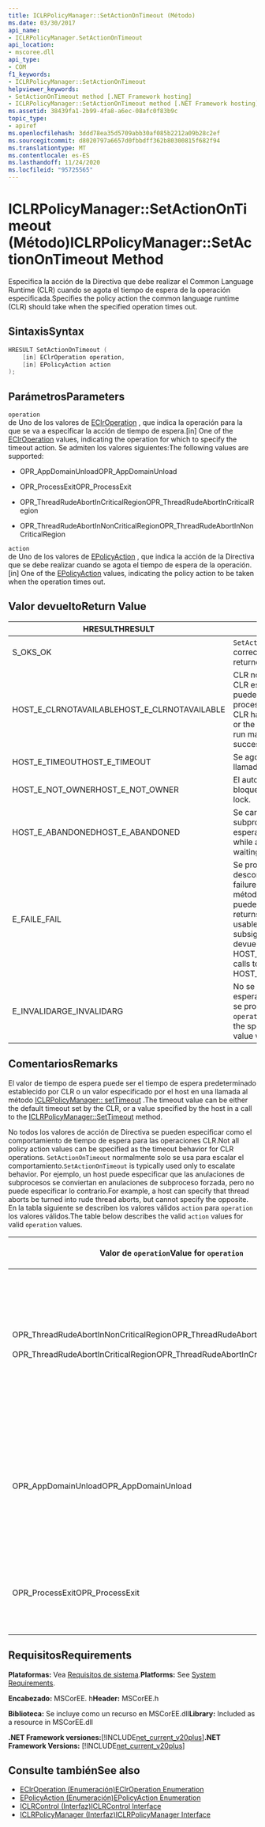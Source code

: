 ```yaml
---
title: ICLRPolicyManager::SetActionOnTimeout (Método)
ms.date: 03/30/2017
api_name:
- ICLRPolicyManager.SetActionOnTimeout
api_location:
- mscoree.dll
api_type:
- COM
f1_keywords:
- ICLRPolicyManager::SetActionOnTimeout
helpviewer_keywords:
- SetActionOnTimeout method [.NET Framework hosting]
- ICLRPolicyManager::SetActionOnTimeout method [.NET Framework hosting]
ms.assetid: 38439fa1-2b99-4fa8-a6ec-08afc0f83b9c
topic_type:
- apiref
ms.openlocfilehash: 3ddd78ea35d5709abb30af085b2212a09b28c2ef
ms.sourcegitcommit: d8020797a6657d0fbbdff362b80300815f682f94
ms.translationtype: MT
ms.contentlocale: es-ES
ms.lasthandoff: 11/24/2020
ms.locfileid: "95725565"
---
```

# <a name="iclrpolicymanagersetactionontimeout-method"></a><span data-ttu-id="024f6-102">ICLRPolicyManager::SetActionOnTimeout (Método)</span><span class="sxs-lookup"><span data-stu-id="024f6-102">ICLRPolicyManager::SetActionOnTimeout Method</span></span>

<span data-ttu-id="024f6-103">Especifica la acción de la Directiva que debe realizar el Common Language Runtime (CLR) cuando se agota el tiempo de espera de la operación especificada.</span><span class="sxs-lookup"><span data-stu-id="024f6-103">Specifies the policy action the common language runtime (CLR) should take when the specified operation times out.</span></span>  
  
## <a name="syntax"></a><span data-ttu-id="024f6-104">Sintaxis</span><span class="sxs-lookup"><span data-stu-id="024f6-104">Syntax</span></span>  
  
```cpp  
HRESULT SetActionOnTimeout (  
    [in] EClrOperation operation,  
    [in] EPolicyAction action  
);  
```  
  
## <a name="parameters"></a><span data-ttu-id="024f6-105">Parámetros</span><span class="sxs-lookup"><span data-stu-id="024f6-105">Parameters</span></span>  

 `operation`  
 <span data-ttu-id="024f6-106">de Uno de los valores de [EClrOperation](eclroperation-enumeration.md) , que indica la operación para la que se va a especificar la acción de tiempo de espera.</span><span class="sxs-lookup"><span data-stu-id="024f6-106">[in] One of the [EClrOperation](eclroperation-enumeration.md) values, indicating the operation for which to specify the timeout action.</span></span> <span data-ttu-id="024f6-107">Se admiten los valores siguientes:</span><span class="sxs-lookup"><span data-stu-id="024f6-107">The following values are supported:</span></span>  
  
- <span data-ttu-id="024f6-108">OPR_AppDomainUnload</span><span class="sxs-lookup"><span data-stu-id="024f6-108">OPR_AppDomainUnload</span></span>  
  
- <span data-ttu-id="024f6-109">OPR_ProcessExit</span><span class="sxs-lookup"><span data-stu-id="024f6-109">OPR_ProcessExit</span></span>  
  
- <span data-ttu-id="024f6-110">OPR_ThreadRudeAbortInCriticalRegion</span><span class="sxs-lookup"><span data-stu-id="024f6-110">OPR_ThreadRudeAbortInCriticalRegion</span></span>  
  
- <span data-ttu-id="024f6-111">OPR_ThreadRudeAbortInNonCriticalRegion</span><span class="sxs-lookup"><span data-stu-id="024f6-111">OPR_ThreadRudeAbortInNonCriticalRegion</span></span>  
  
 `action`  
 <span data-ttu-id="024f6-112">de Uno de los valores de [EPolicyAction](epolicyaction-enumeration.md) , que indica la acción de la Directiva que se debe realizar cuando se agota el tiempo de espera de la operación.</span><span class="sxs-lookup"><span data-stu-id="024f6-112">[in] One of the [EPolicyAction](epolicyaction-enumeration.md) values, indicating the policy action to be taken when the operation times out.</span></span>  
  
## <a name="return-value"></a><span data-ttu-id="024f6-113">Valor devuelto</span><span class="sxs-lookup"><span data-stu-id="024f6-113">Return Value</span></span>  
  
|<span data-ttu-id="024f6-114">HRESULT</span><span class="sxs-lookup"><span data-stu-id="024f6-114">HRESULT</span></span>|<span data-ttu-id="024f6-115">Descripción</span><span class="sxs-lookup"><span data-stu-id="024f6-115">Description</span></span>|  
|-------------|-----------------|  
|<span data-ttu-id="024f6-116">S_OK</span><span class="sxs-lookup"><span data-stu-id="024f6-116">S_OK</span></span>|<span data-ttu-id="024f6-117">`SetActionOnTimeout` se devolvió correctamente.</span><span class="sxs-lookup"><span data-stu-id="024f6-117">`SetActionOnTimeout` returned successfully.</span></span>|  
|<span data-ttu-id="024f6-118">HOST_E_CLRNOTAVAILABLE</span><span class="sxs-lookup"><span data-stu-id="024f6-118">HOST_E_CLRNOTAVAILABLE</span></span>|<span data-ttu-id="024f6-119">CLR no se ha cargado en un proceso o CLR está en un estado en el que no puede ejecutar código administrado ni procesar la llamada correctamente.</span><span class="sxs-lookup"><span data-stu-id="024f6-119">The CLR has not been loaded into a process, or the CLR is in a state in which it cannot run managed code or process the call successfully.</span></span>|  
|<span data-ttu-id="024f6-120">HOST_E_TIMEOUT</span><span class="sxs-lookup"><span data-stu-id="024f6-120">HOST_E_TIMEOUT</span></span>|<span data-ttu-id="024f6-121">Se agotó el tiempo de espera de la llamada.</span><span class="sxs-lookup"><span data-stu-id="024f6-121">The call timed out.</span></span>|  
|<span data-ttu-id="024f6-122">HOST_E_NOT_OWNER</span><span class="sxs-lookup"><span data-stu-id="024f6-122">HOST_E_NOT_OWNER</span></span>|<span data-ttu-id="024f6-123">El autor de la llamada no posee el bloqueo.</span><span class="sxs-lookup"><span data-stu-id="024f6-123">The caller does not own the lock.</span></span>|  
|<span data-ttu-id="024f6-124">HOST_E_ABANDONED</span><span class="sxs-lookup"><span data-stu-id="024f6-124">HOST_E_ABANDONED</span></span>|<span data-ttu-id="024f6-125">Se canceló un evento mientras un subproceso o fibra bloqueados estaba esperando en él.</span><span class="sxs-lookup"><span data-stu-id="024f6-125">An event was canceled while a blocked thread or fiber was waiting on it.</span></span>|  
|<span data-ttu-id="024f6-126">E_FAIL</span><span class="sxs-lookup"><span data-stu-id="024f6-126">E_FAIL</span></span>|<span data-ttu-id="024f6-127">Se produjo un error grave desconocido.</span><span class="sxs-lookup"><span data-stu-id="024f6-127">An unknown catastrophic failure occurred.</span></span> <span data-ttu-id="024f6-128">Después de que un método devuelve E_FAIL, CLR ya no se puede usar en el proceso.</span><span class="sxs-lookup"><span data-stu-id="024f6-128">After a method returns E_FAIL, the CLR is no longer usable within the process.</span></span> <span data-ttu-id="024f6-129">Las llamadas subsiguientes a métodos de hospedaje devuelven HOST_E_CLRNOTAVAILABLE.</span><span class="sxs-lookup"><span data-stu-id="024f6-129">Subsequent calls to hosting methods return HOST_E_CLRNOTAVAILABLE.</span></span>|  
|<span data-ttu-id="024f6-130">E_INVALIDARG</span><span class="sxs-lookup"><span data-stu-id="024f6-130">E_INVALIDARG</span></span>|<span data-ttu-id="024f6-131">No se puede establecer un tiempo de espera para el especificado `operation` o se proporcionó un valor no válido para `operation` .</span><span class="sxs-lookup"><span data-stu-id="024f6-131">A timeout cannot be set for the specified `operation`, or an invalid value was supplied for `operation`.</span></span>|  
  
## <a name="remarks"></a><span data-ttu-id="024f6-132">Comentarios</span><span class="sxs-lookup"><span data-stu-id="024f6-132">Remarks</span></span>  

 <span data-ttu-id="024f6-133">El valor de tiempo de espera puede ser el tiempo de espera predeterminado establecido por CLR o un valor especificado por el host en una llamada al método [ICLRPolicyManager:: setTimeout](iclrpolicymanager-settimeout-method.md) .</span><span class="sxs-lookup"><span data-stu-id="024f6-133">The timeout value can be either the default timeout set by the CLR, or a value specified by the host in a call to the [ICLRPolicyManager::SetTimeout](iclrpolicymanager-settimeout-method.md) method.</span></span>  
  
 <span data-ttu-id="024f6-134">No todos los valores de acción de Directiva se pueden especificar como el comportamiento de tiempo de espera para las operaciones CLR.</span><span class="sxs-lookup"><span data-stu-id="024f6-134">Not all policy action values can be specified as the timeout behavior for CLR operations.</span></span> <span data-ttu-id="024f6-135">`SetActionOnTimeout` normalmente solo se usa para escalar el comportamiento.</span><span class="sxs-lookup"><span data-stu-id="024f6-135">`SetActionOnTimeout` is typically used only to escalate behavior.</span></span> <span data-ttu-id="024f6-136">Por ejemplo, un host puede especificar que las anulaciones de subprocesos se conviertan en anulaciones de subproceso forzada, pero no puede especificar lo contrario.</span><span class="sxs-lookup"><span data-stu-id="024f6-136">For example, a host can specify that thread aborts be turned into rude thread aborts, but cannot specify the opposite.</span></span> <span data-ttu-id="024f6-137">En la tabla siguiente se describen los valores válidos `action` para `operation` los valores válidos.</span><span class="sxs-lookup"><span data-stu-id="024f6-137">The table below describes the valid `action` values for valid `operation` values.</span></span>  
  
|<span data-ttu-id="024f6-138">Valor de `operation`</span><span class="sxs-lookup"><span data-stu-id="024f6-138">Value for `operation`</span></span>|<span data-ttu-id="024f6-139">Valores válidos para `action`</span><span class="sxs-lookup"><span data-stu-id="024f6-139">Valid values for `action`</span></span>|  
|---------------------------|-------------------------------|  
|<span data-ttu-id="024f6-140">OPR_ThreadRudeAbortInNonCriticalRegion</span><span class="sxs-lookup"><span data-stu-id="024f6-140">OPR_ThreadRudeAbortInNonCriticalRegion</span></span><br /><br /> <span data-ttu-id="024f6-141">OPR_ThreadRudeAbortInCriticalRegion</span><span class="sxs-lookup"><span data-stu-id="024f6-141">OPR_ThreadRudeAbortInCriticalRegion</span></span>|<span data-ttu-id="024f6-142">- eRudeAbortThread</span><span class="sxs-lookup"><span data-stu-id="024f6-142">-   eRudeAbortThread</span></span><br /><span data-ttu-id="024f6-143">- eUnloadAppDomain</span><span class="sxs-lookup"><span data-stu-id="024f6-143">-   eUnloadAppDomain</span></span><br /><span data-ttu-id="024f6-144">- eRudeUnloadAppDomain</span><span class="sxs-lookup"><span data-stu-id="024f6-144">-   eRudeUnloadAppDomain</span></span><br /><span data-ttu-id="024f6-145">- eExitProcess</span><span class="sxs-lookup"><span data-stu-id="024f6-145">-   eExitProcess</span></span><br /><span data-ttu-id="024f6-146">- eFastExitProcess</span><span class="sxs-lookup"><span data-stu-id="024f6-146">-   eFastExitProcess</span></span><br /><span data-ttu-id="024f6-147">- eRudeExitProcess</span><span class="sxs-lookup"><span data-stu-id="024f6-147">-   eRudeExitProcess</span></span><br /><span data-ttu-id="024f6-148">- eDisableRuntime</span><span class="sxs-lookup"><span data-stu-id="024f6-148">-   eDisableRuntime</span></span>|  
|<span data-ttu-id="024f6-149">OPR_AppDomainUnload</span><span class="sxs-lookup"><span data-stu-id="024f6-149">OPR_AppDomainUnload</span></span>|<span data-ttu-id="024f6-150">- eUnloadAppDomain</span><span class="sxs-lookup"><span data-stu-id="024f6-150">-   eUnloadAppDomain</span></span><br /><span data-ttu-id="024f6-151">- eRudeUnloadAppDomain</span><span class="sxs-lookup"><span data-stu-id="024f6-151">-   eRudeUnloadAppDomain</span></span><br /><span data-ttu-id="024f6-152">- eExitProcess</span><span class="sxs-lookup"><span data-stu-id="024f6-152">-   eExitProcess</span></span><br /><span data-ttu-id="024f6-153">- eFastExitProcess</span><span class="sxs-lookup"><span data-stu-id="024f6-153">-   eFastExitProcess</span></span><br /><span data-ttu-id="024f6-154">- eRudeExitProcess</span><span class="sxs-lookup"><span data-stu-id="024f6-154">-   eRudeExitProcess</span></span><br /><span data-ttu-id="024f6-155">- eDisableRuntime</span><span class="sxs-lookup"><span data-stu-id="024f6-155">-   eDisableRuntime</span></span>|  
|<span data-ttu-id="024f6-156">OPR_ProcessExit</span><span class="sxs-lookup"><span data-stu-id="024f6-156">OPR_ProcessExit</span></span>|<span data-ttu-id="024f6-157">- eExitProcess</span><span class="sxs-lookup"><span data-stu-id="024f6-157">-   eExitProcess</span></span><br /><span data-ttu-id="024f6-158">- eFastExitProcess</span><span class="sxs-lookup"><span data-stu-id="024f6-158">-   eFastExitProcess</span></span><br /><span data-ttu-id="024f6-159">- eRudeExitProcess</span><span class="sxs-lookup"><span data-stu-id="024f6-159">-   eRudeExitProcess</span></span><br /><span data-ttu-id="024f6-160">- eDisableRuntime</span><span class="sxs-lookup"><span data-stu-id="024f6-160">-   eDisableRuntime</span></span>|  
  
## <a name="requirements"></a><span data-ttu-id="024f6-161">Requisitos</span><span class="sxs-lookup"><span data-stu-id="024f6-161">Requirements</span></span>  

 <span data-ttu-id="024f6-162">**Plataformas:** Vea [Requisitos de sistema](../../get-started/system-requirements.md).</span><span class="sxs-lookup"><span data-stu-id="024f6-162">**Platforms:** See [System Requirements](../../get-started/system-requirements.md).</span></span>  
  
 <span data-ttu-id="024f6-163">**Encabezado:** MSCorEE. h</span><span class="sxs-lookup"><span data-stu-id="024f6-163">**Header:** MSCorEE.h</span></span>  
  
 <span data-ttu-id="024f6-164">**Biblioteca:** Se incluye como un recurso en MSCorEE.dll</span><span class="sxs-lookup"><span data-stu-id="024f6-164">**Library:** Included as a resource in MSCorEE.dll</span></span>  
  
 <span data-ttu-id="024f6-165">**.NET Framework versiones:**[!INCLUDE[net_current_v20plus](../../../../includes/net-current-v20plus-md.md)]</span><span class="sxs-lookup"><span data-stu-id="024f6-165">**.NET Framework Versions:** [!INCLUDE[net_current_v20plus](../../../../includes/net-current-v20plus-md.md)]</span></span>  
  
## <a name="see-also"></a><span data-ttu-id="024f6-166">Consulte también</span><span class="sxs-lookup"><span data-stu-id="024f6-166">See also</span></span>

- [<span data-ttu-id="024f6-167">EClrOperation (Enumeración)</span><span class="sxs-lookup"><span data-stu-id="024f6-167">EClrOperation Enumeration</span></span>](eclroperation-enumeration.md)
- [<span data-ttu-id="024f6-168">EPolicyAction (Enumeración)</span><span class="sxs-lookup"><span data-stu-id="024f6-168">EPolicyAction Enumeration</span></span>](epolicyaction-enumeration.md)
- [<span data-ttu-id="024f6-169">ICLRControl (Interfaz)</span><span class="sxs-lookup"><span data-stu-id="024f6-169">ICLRControl Interface</span></span>](iclrcontrol-interface.md)
- [<span data-ttu-id="024f6-170">ICLRPolicyManager (Interfaz)</span><span class="sxs-lookup"><span data-stu-id="024f6-170">ICLRPolicyManager Interface</span></span>](iclrpolicymanager-interface.md)
